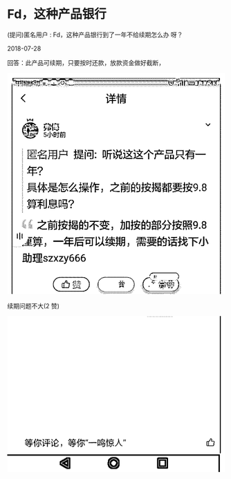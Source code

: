 # Fd，这种产品银行

(提问)匿名用户 : Fd，这种产品银行到了一年不给续期怎么办 呀？

2018-07-28

回答：此产品可续期，只要按时还款，放款资金做好截断，

![image](img/Image_065.png)

续期问题不大(2 赞)

![image](img/Image_066.png)